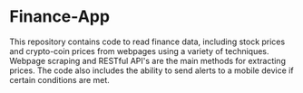 # Finance-App
This repository contains code to read finance data, including stock prices and crypto-coin prices from webpages using a variety of techniques.  Webpage scraping and RESTful API's are the main methods for extracting prices.  The code also includes the ability to send alerts to a mobile device if certain conditions are met.

